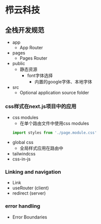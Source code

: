 #  栉云科技
## 全栈开发规范
- app 
  - App Router
- pages
  - Pages Router
- public
  - 静态资源
    - font字体选择
      - 内置的google字体、本地字体
- src
  - Optional application source folder
### css样式在next.js项目中的应用 
- css modules
  - 在单个路由文件中使用css modules
  ``` typescript
  import styles from './page.module.css'
  ```
- global css
  - 全局样式应用在路由中
- tailwindcss
- css-in-js
### Linking and navigation
- Link
- useRouter (client)
- redirect (server)
### error handling
- Error Boundaries
